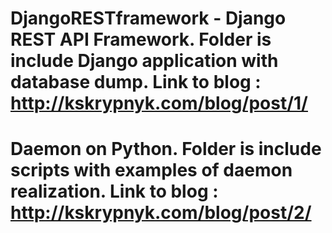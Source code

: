 # DjangoRESTframework - Django REST API Framework. Folder is include Django application with database dump. Link to blog : http://kskrypnyk.com/blog/post/1/
# Daemon on Python. Folder is include scripts with examples of daemon realization. Link to blog : http://kskrypnyk.com/blog/post/2/
